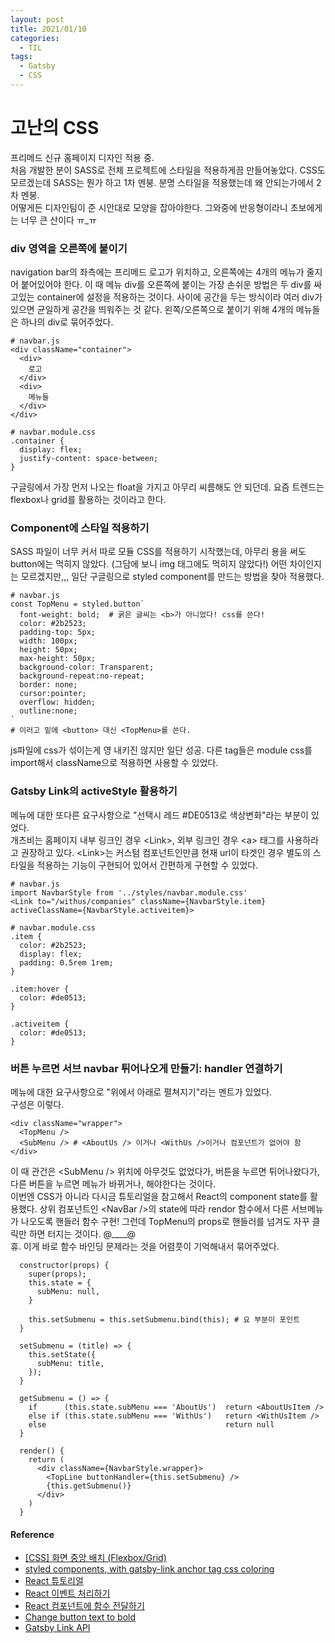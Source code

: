 ```yaml
---
layout: post
title: 2021/01/10
categories:
  - TIL
tags: 
  - Gatsby
  - CSS
---
```



# 고난의 CSS  
프리메드 신규 홈페이지 디자인 적용 중.  
처음 개발한 분이 SASS로 전체 프로젝트에 스타일을 적용하게끔 만들어놓았다. CSS도 모르겠는데 SASS는 뭔가 하고 1차 멘붕. 분명 스타일을 적용했는데 왜 안되는가에서 2차 멘붕.  
어떻게든 디자인팀이 준 시안대로 모양을 잡아야한다. 그와중에 반응형이라니 초보에게는 너무 큰 산이다 ㅠ_ㅠ  

### div 영역을 오른쪽에 붙이기
navigation bar의 좌측에는 프리메드 로고가 위치하고, 오른쪽에는 4개의 메뉴가 줄지어 붙어있어야 한다.
이 때 메뉴 div를 오른쪽에 붙이는 가장 손쉬운 방법은 두 div를 싸고있는 container에 설정을 적용하는 것이다. 사이에 공간을 두는 방식이라 여러 div가 있으면 균일하게 공간을 띄워주는 것 같다. 왼쪽/오른쪽으로 붙이기 위해 4개의 메뉴들은 하나의 div로 묶어주었다.

```
# navbar.js
<div className="container">
  <div>
    로고
  </div>
  <div>
    메뉴들
  </div>
</div>

# navbar.module.css
.container {
  display: flex;
  justify-content: space-between;
}
```

구글링에서 가장 먼저 나오는 float을 가지고 아무리 씨름해도 안 되던데.
요즘 트렌드는 flexbox나 grid를 활용하는 것이라고 한다.


### Component에 스타일 적용하기

SASS 파일이 너무 커서 따로 모듈 CSS를 적용하기 시작했는데, 아무리 용을 써도 button에는 먹히지 않았다. (그담에 보니 img 태그에도 먹히지 않았다!)
어떤 차이인지는 모르겠지만,,, 일단 구글링으로 styled component를 만드는 방법을 찾아 적용했다.

```
# navbar.js
const TopMenu = styled.button`
  font-weight: bold;  # 굵은 글씨는 <b>가 아니었다! css를 쓴다!
  color: #2b2523;
  padding-top: 5px;
  width: 100px;
  height: 50px;
  max-height: 50px;
  background-color: Transparent;
  background-repeat:no-repeat;
  border: none;
  cursor:pointer;
  overflow: hidden;
  outline:none;
`
# 이러고 밑에 <button> 대신 <TopMenu>를 쓴다.
```

js파일에 css가 섞이는게 영 내키진 않지만 일단 성공.
다른 tag들은 module css를 import해서 className으로 적용하면 사용할 수 있었다.


### Gatsby Link의 activeStyle 활용하기
메뉴에 대한 또다른 요구사항으로 "선택시 레드 #DE0513로 색상변화"라는 부분이 있었다.  
개츠비는 홈페이지 내부 링크인 경우 \<Link>, 외부 링크인 경우 \<a> 태그를 사용하라고 권장하고 있다. \<Link>는 커스텀 컴포넌트인만큼 현재 url이 타겟인 경우 별도의 스타일을 적용하는 기능이 구현되어 있어서 간편하게 구현할 수 있었다.  

```
# navbar.js
import NavbarStyle from '../styles/navbar.module.css'
<Link to="/withus/companies" className={NavbarStyle.item} activeClassName={NavbarStyle.activeitem}>

# navbar.module.css
.item {
  color: #2b2523;
  display: flex;
  padding: 0.5rem 1rem;
}

.item:hover {
  color: #de0513;
}

.activeitem {
  color: #de0513;
}
```


### 버튼 누르면 서브 navbar 튀어나오게 만들기: handler 연결하기
메뉴에 대한 요구사항으로 "위에서 아래로 펼쳐지기"라는 멘트가 있었다.  
구성은 이렇다.  
```
<div className="wrapper">
  <TopMenu />
  <SubMenu /> # <AboutUs /> 이거나 <WithUs />이거나 컴포넌트가 없어야 함
</div>
```
이 때 관건은 \<SubMenu /> 위치에 아무것도 없었다가, 버튼을 누르면 튀어나왔다가, 다른 버튼을 누르면 메뉴가 바뀌거나, 해야한다는 것이다.  
이번엔 CSS가 아니라 다시금 튜토리얼을 참고해서 React의 component state를 활용했다. 상위 컴포넌트인 \<NavBar />의 state에 따라 rendor 함수에서 다른 서브메뉴가 나오도록 핸들러 함수 구현! 그런데 TopMenu의 props로 핸들러를 넘겨도 자꾸 클릭만 하면 터지는 것이다. @____@  
휴. 이게 바로 함수 바인딩 문제라는 것을 어렴풋이 기억해내서 묶어주었다.  

```
  constructor(props) {
    super(props);
    this.state = {
      subMenu: null,
    }

    this.setSubmenu = this.setSubmenu.bind(this); # 요 부분이 포인트
  }

  setSubmenu = (title) => {
    this.setState({
      subMenu: title,
    });
  }

  getSubmenu = () => {
    if      (this.state.subMenu === 'AboutUs')  return <AboutUsItem />
    else if (this.state.subMenu === 'WithUs')   return <WithUsItem />
    else                                        return null
  }

  render() {
    return (
      <div className={NavbarStyle.wrapper}>
        <TopLine buttonHandler={this.setSubmenu} />
        {this.getSubmenu()}
      </div>
    )
  }
```


#### Reference
- [[CSS] 화면 중앙 배치 (Flexbox/Grid)](https://www.daleseo.com/css-centering/)  
- [styled components, with gatsby-link anchor tag css coloring](https://stackoverflow.com/questions/49639031/styled-components-with-gatsby-link-anchor-tag-css-coloring)
- [React 튜토리얼](https://reactjs.org/tutorial/tutorial.html#lifting-state-up)
- [React 이벤트 처리하기](https://ko.reactjs.org/docs/handling-events.html)
- [React 컴포넌트에 함수 전달하기](https://ko.reactjs.org/docs/faq-functions.html)
- [Change button text to bold](https://stackoverflow.com/questions/18569994/change-button-text-to-bold)
- [Gatsby Link API](https://www.gatsbyjs.com/docs/reference/built-in-components/gatsby-link/#add-custom-styles-for-the-currently-active-link)
